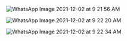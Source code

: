 ![WhatsApp Image 2021-12-02 at 9 21 56 AM](https://user-images.githubusercontent.com/83284294/144789132-e5ca279e-0325-4121-9b5e-853018d5572e.jpeg)


![WhatsApp Image 2021-12-02 at 9 22 20 AM](https://user-images.githubusercontent.com/83284294/144789138-55cfc806-ae3f-439a-a5fa-f1cc603fe0ea.jpeg)


![WhatsApp Image 2021-12-02 at 9 22 34 AM](https://user-images.githubusercontent.com/83284294/144789139-85f2fe8c-2529-4d5e-ac48-c622825e3838.jpeg)
